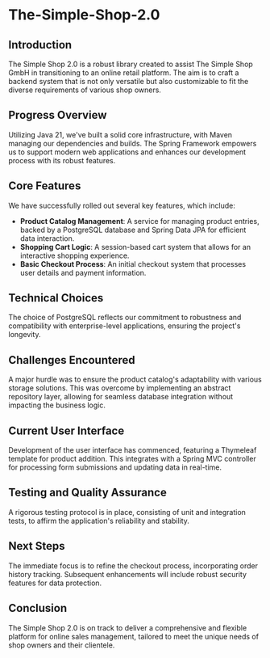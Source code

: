 # The-Simple-Shop-2.0

## Introduction
The Simple Shop 2.0 is a robust library created to assist The Simple Shop GmbH in transitioning to an online retail platform. The aim is to craft a backend system that is not only versatile but also customizable to fit the diverse requirements of various shop owners.

## Progress Overview
Utilizing Java 21, we've built a solid core infrastructure, with Maven managing our dependencies and builds. The Spring Framework empowers us to support modern web applications and enhances our development process with its robust features.

## Core Features
We have successfully rolled out several key features, which include:

- **Product Catalog Management**: A service for managing product entries, backed by a PostgreSQL database and Spring Data JPA for efficient data interaction.
- **Shopping Cart Logic**: A session-based cart system that allows for an interactive shopping experience.
- **Basic Checkout Process**: An initial checkout system that processes user details and payment information.

## Technical Choices
The choice of PostgreSQL reflects our commitment to robustness and compatibility with enterprise-level applications, ensuring the project's longevity.

## Challenges Encountered
A major hurdle was to ensure the product catalog's adaptability with various storage solutions. This was overcome by implementing an abstract repository layer, allowing for seamless database integration without impacting the business logic.

## Current User Interface
Development of the user interface has commenced, featuring a Thymeleaf template for product addition. This integrates with a Spring MVC controller for processing form submissions and updating data in real-time.

## Testing and Quality Assurance
A rigorous testing protocol is in place, consisting of unit and integration tests, to affirm the application's reliability and stability.

## Next Steps
The immediate focus is to refine the checkout process, incorporating order history tracking. Subsequent enhancements will include robust security features for data protection.

## Conclusion
The Simple Shop 2.0 is on track to deliver a comprehensive and flexible platform for online sales management, tailored to meet the unique needs of shop owners and their clientele.
